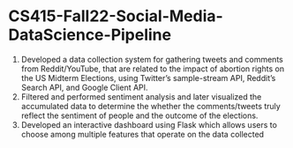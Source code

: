 # CS415-Fall22-Social-Media-DataScience-Pipeline
1. Developed a data collection system for gathering tweets and comments from Reddit/YouTube, that are related to the impact of abortion rights on the US Midterm Elections, using Twitter’s sample-stream API, Reddit’s Search API, and Google Client API.
2. Filtered and performed sentiment analysis and later visualized the accumulated data to determine the whether the comments/tweets truly reflect the sentiment of people and the outcome of the elections.
3. Developed an interactive dashboard using Flask which allows users to choose among multiple features that operate on the data collected
